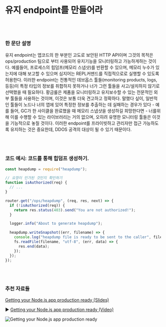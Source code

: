 # 유지 endpoint를 만들어라

<br/><br/>

### 한 문단 설명

유지 endpoint는 앱코드의 한 부분인 고도로 보안된 HTTP API이며 그것의 목적은 ops/production 팀으로 부터 사용되어 유지기능을 모니터링하고 가능하게하는 것이다.
예를들어, 프로세스의 힙덤프(메모리 스냅샷)를 반환할 수 있으며, 메모리 누수가 있는지에 대해 보고할 수 있으며 심지어는 REPL커맨드를 직접적으로로 실행할 수 있도록 허용한다. 이러한 endpoint는 전통적인 데브옵스 툴들(monitoring products, logs, 등등)이 특정 타입의 정보를 취합하지 못하거나 너가 그런 툴들을 사고/설치하지 않기로 선택했을 때 필요하다. 황금룰은 제품을 모니터링하고 유지보수할 수 있는 전문적인 외부 툴들을 사용하는 것이며, 이것은 보통 더욱 견고하고 정확하다. 말했다 싶이, 일반적인 툴들이 노드나 너의 앱에 있어 특정한 정보를 추출하는 데 실패하는 경우가 있다 - 예를 들어, GC가 한 사이클을 완료했을 때 메모리 스냅샷을 생성하길 희망한다면 - 너를위해 이를 수행할 수 있는 라이브러리는 거의 없으며, 오히려 유명한 모니터링 툴들은 이것을 기능적으로 놓칠 것이다. 이러한 endpoint를 프라이빗하고 관리자만 접근 가능하도록 유지하는 것은 중요한데, DDOS 공격의 대상이 될 수 있기 때문이다.

<br/><br/>

### 코드 예시: 코드를 통해 힙덤프 생성하기.

```javascript
const heapdump = require("heapdump");

// 요청이 인가된 것인지 확인하기
function isAuthorized(req) {
  // ...
}

router.get("/ops/heapdump", (req, res, next) => {
  if (!isAuthorized(req)) {
    return res.status(403).send("You are not authorized!");
  }

  logger.info("About to generate heapdump");

  heapdump.writeSnapshot((err, filename) => {
    console.log("heapdump file is ready to be sent to the caller", filename);
    fs.readFile(filename, "utf-8", (err, data) => {
      res.end(data);
    });
  });
});
```

<br/><br/>

### 추천 자료들

[Getting your Node.js app production ready (Slides)](http://naugtur.pl/pres3/node2prod)

▶ [Getting your Node.js app production ready (Video)](https://www.youtube.com/watch?v=lUsNne-_VIk)

![Getting your Node.js app production ready](/assets/images/createmaintenanceendpoint1.png "Getting your Node.js app production ready")
